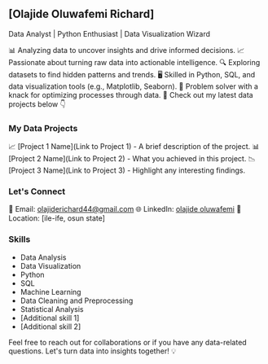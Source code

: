 ## [Olajide Oluwafemi Richard]
Data Analyst | Python Enthusiast | Data Visualization Wizard

📊 Analyzing data to uncover insights and drive informed decisions.
📈 Passionate about turning raw data into actionable intelligence.
🔍 Exploring datasets to find hidden patterns and trends.
🖥️ Skilled in Python, SQL, and data visualization tools (e.g., Matplotlib, Seaborn).
🧩 Problem solver with a knack for optimizing processes through data.
📑 Check out my latest data projects below 👇

### My Data Projects
📈 [Project 1 Name](Link to Project 1) - A brief description of the project.
📊 [Project 2 Name](Link to Project 2) - What you achieved in this project.
📉 [Project 3 Name](Link to Project 3) - Highlight any interesting findings.

### Let's Connect
📧 Email: [olajiderichard44@gmail.com](orolajide@student.oauife.edu.ng)
🌐 LinkedIn: [olajide oluwafemi](linkedin.com/in/olajideoluwafemi61900)
📌 Location: [ile-ife, osun state]

### Skills
- Data Analysis
- Data Visualization
- Python
- SQL
- Machine Learning 
- Data Cleaning and Preprocessing
- Statistical Analysis
- [Additional skill 1]
- [Additional skill 2]

Feel free to reach out for collaborations or if you have any data-related questions. Let's turn data into insights together! 💡
